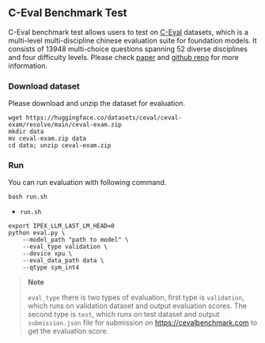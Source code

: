 ## C-Eval Benchmark Test

C-Eval benchmark test allows users to test on [C-Eval](https://cevalbenchmark.com) datasets, which is a multi-level multi-discipline chinese evaluation suite for foundation models. It consists of 13948 multi-choice questions spanning 52 diverse disciplines and four difficulty levels. Please check [paper](https://arxiv.org/abs/2305.08322) and [github repo](https://github.com/hkust-nlp/ceval) for more information.

### Download dataset
Please download and unzip the dataset for evaluation.
```shell
wget https://huggingface.co/datasets/ceval/ceval-exam/resolve/main/ceval-exam.zip
mkdir data
mv ceval-exam.zip data
cd data; unzip ceval-exam.zip
```

### Run
You can run evaluation with following command.
```shell
bash run.sh
```
+ `run.sh`
```shell
export IPEX_LLM_LAST_LM_HEAD=0
python eval.py \
    --model_path "path to model" \
    --eval_type validation \
    --device xpu \
    --eval_data_path data \
    --qtype sym_int4
```

> **Note**
>
> `eval_type` there is two types of evaluation, first type is `validation`, which runs on validation dataset and output evaluation scores. The second type is `test`, which runs on test dataset and output `submission.json` file for submission on https://cevalbenchmark.com to get the evaluation score.

